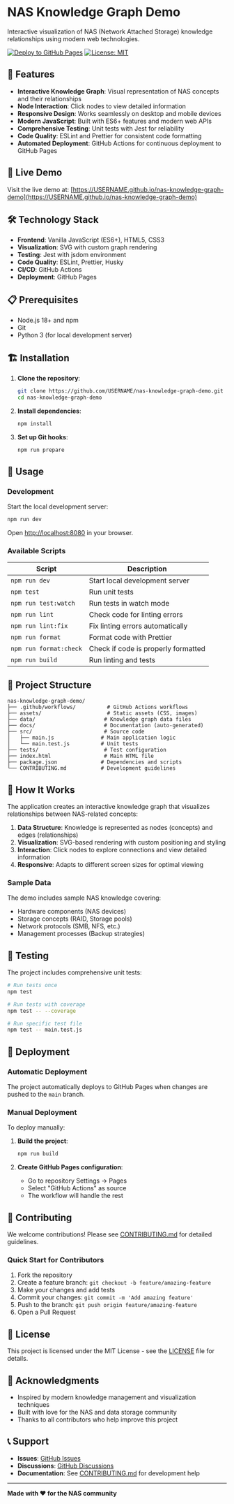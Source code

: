 # NAS Knowledge Graph Demo

Interactive visualization of NAS (Network Attached Storage) knowledge relationships using modern web technologies.

[![Deploy to GitHub Pages](https://github.com/USERNAME/nas-knowledge-graph-demo/actions/workflows/gh-pages.yml/badge.svg)](https://github.com/USERNAME/nas-knowledge-graph-demo/actions/workflows/gh-pages.yml)
[![License: MIT](https://img.shields.io/badge/License-MIT-yellow.svg)](https://opensource.org/licenses/MIT)

## 🌟 Features

- **Interactive Knowledge Graph**: Visual representation of NAS concepts and their relationships
- **Node Interaction**: Click nodes to view detailed information
- **Responsive Design**: Works seamlessly on desktop and mobile devices
- **Modern JavaScript**: Built with ES6+ features and modern web APIs
- **Comprehensive Testing**: Unit tests with Jest for reliability
- **Code Quality**: ESLint and Prettier for consistent code formatting
- **Automated Deployment**: GitHub Actions for continuous deployment to GitHub Pages

## 🚀 Live Demo

Visit the live demo at: [https://USERNAME.github.io/nas-knowledge-graph-demo](https://USERNAME.github.io/nas-knowledge-graph-demo)

## 🛠️ Technology Stack

- **Frontend**: Vanilla JavaScript (ES6+), HTML5, CSS3
- **Visualization**: SVG with custom graph rendering
- **Testing**: Jest with jsdom environment
- **Code Quality**: ESLint, Prettier, Husky
- **CI/CD**: GitHub Actions
- **Deployment**: GitHub Pages

## 📋 Prerequisites

- Node.js 18+ and npm
- Git
- Python 3 (for local development server)

## 🏗️ Installation

1. **Clone the repository**:
   ```bash
   git clone https://github.com/USERNAME/nas-knowledge-graph-demo.git
   cd nas-knowledge-graph-demo
   ```

2. **Install dependencies**:
   ```bash
   npm install
   ```

3. **Set up Git hooks**:
   ```bash
   npm run prepare
   ```

## 🚀 Usage

### Development

Start the local development server:
```bash
npm run dev
```

Open [http://localhost:8080](http://localhost:8080) in your browser.

### Available Scripts

| Script | Description |
|--------|-------------|
| `npm run dev` | Start local development server |
| `npm test` | Run unit tests |
| `npm run test:watch` | Run tests in watch mode |
| `npm run lint` | Check code for linting errors |
| `npm run lint:fix` | Fix linting errors automatically |
| `npm run format` | Format code with Prettier |
| `npm run format:check` | Check if code is properly formatted |
| `npm run build` | Run linting and tests |

## 📁 Project Structure

```
nas-knowledge-graph-demo/
├── .github/workflows/          # GitHub Actions workflows
├── assets/                     # Static assets (CSS, images)
├── data/                      # Knowledge graph data files
├── docs/                      # Documentation (auto-generated)
├── src/                       # Source code
│   ├── main.js               # Main application logic
│   └── main.test.js          # Unit tests
├── tests/                     # Test configuration
├── index.html                 # Main HTML file
├── package.json              # Dependencies and scripts
└── CONTRIBUTING.md           # Development guidelines
```

## 🎯 How It Works

The application creates an interactive knowledge graph that visualizes relationships between NAS-related concepts:

1. **Data Structure**: Knowledge is represented as nodes (concepts) and edges (relationships)
2. **Visualization**: SVG-based rendering with custom positioning and styling
3. **Interaction**: Click nodes to explore connections and view detailed information
4. **Responsive**: Adapts to different screen sizes for optimal viewing

### Sample Data

The demo includes sample NAS knowledge covering:
- Hardware components (NAS devices)
- Storage concepts (RAID, Storage pools)
- Network protocols (SMB, NFS, etc.)
- Management processes (Backup strategies)

## 🧪 Testing

The project includes comprehensive unit tests:

```bash
# Run tests once
npm test

# Run tests with coverage
npm test -- --coverage

# Run specific test file
npm test -- main.test.js
```

## 🚀 Deployment

### Automatic Deployment

The project automatically deploys to GitHub Pages when changes are pushed to the `main` branch.

### Manual Deployment

To deploy manually:

1. **Build the project**:
   ```bash
   npm run build
   ```

2. **Create GitHub Pages configuration**:
   - Go to repository Settings → Pages
   - Select "GitHub Actions" as source
   - The workflow will handle the rest

## 🤝 Contributing

We welcome contributions! Please see [CONTRIBUTING.md](CONTRIBUTING.md) for detailed guidelines.

### Quick Start for Contributors

1. Fork the repository
2. Create a feature branch: `git checkout -b feature/amazing-feature`
3. Make your changes and add tests
4. Commit your changes: `git commit -m 'Add amazing feature'`
5. Push to the branch: `git push origin feature/amazing-feature`
6. Open a Pull Request

## 📝 License

This project is licensed under the MIT License - see the [LICENSE](LICENSE) file for details.

## 🙏 Acknowledgments

- Inspired by modern knowledge management and visualization techniques
- Built with love for the NAS and data storage community
- Thanks to all contributors who help improve this project

## 📞 Support

- **Issues**: [GitHub Issues](https://github.com/USERNAME/nas-knowledge-graph-demo/issues)
- **Discussions**: [GitHub Discussions](https://github.com/USERNAME/nas-knowledge-graph-demo/discussions)
- **Documentation**: See [CONTRIBUTING.md](CONTRIBUTING.md) for development help

---

**Made with ❤️ for the NAS community**
